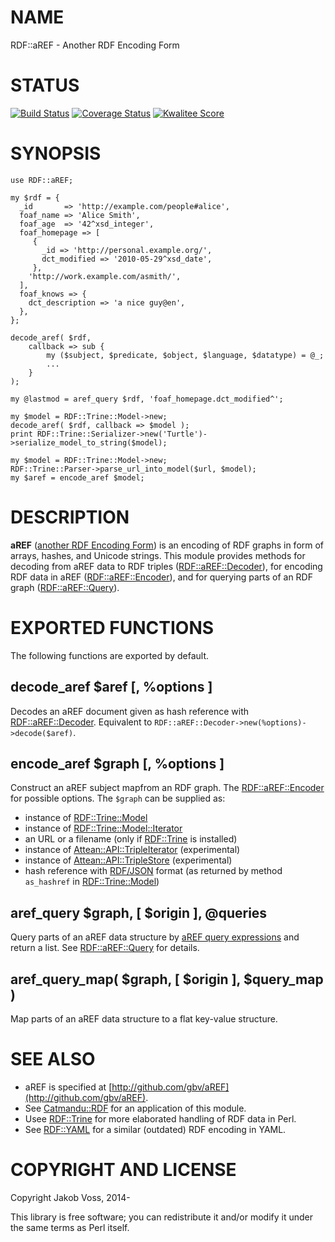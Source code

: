 # NAME

RDF::aREF - Another RDF Encoding Form

# STATUS

[![Build Status](https://travis-ci.org/nichtich/RDF-aREF.png)](https://travis-ci.org/nichtich/RDF-aREF)
[![Coverage Status](https://coveralls.io/repos/nichtich/RDF-aREF/badge.png)](https://coveralls.io/r/nichtich/RDF-aREF)
[![Kwalitee Score](http://cpants.cpanauthors.org/dist/RDF-aREF.png)](http://cpants.cpanauthors.org/dist/RDF-aREF)

# SYNOPSIS

    use RDF::aREF;

    my $rdf = {
      _id       => 'http://example.com/people#alice',
      foaf_name => 'Alice Smith',
      foaf_age  => '42^xsd_integer',
      foaf_homepage => [
         { 
           _id => 'http://personal.example.org/',
           dct_modified => '2010-05-29^xsd_date',
         },
        'http://work.example.com/asmith/',
      ],
      foaf_knows => {
        dct_description => 'a nice guy@en',
      },
    };

    decode_aref( $rdf,
        callback => sub {
            my ($subject, $predicate, $object, $language, $datatype) = @_;
            ...
        }
    );
    
    my @lastmod = aref_query $rdf, 'foaf_homepage.dct_modified^';

    my $model = RDF::Trine::Model->new;
    decode_aref( $rdf, callback => $model );
    print RDF::Trine::Serializer->new('Turtle')->serialize_model_to_string($model);

    my $model = RDF::Trine::Model->new;
    RDF::Trine::Parser->parse_url_into_model($url, $model);
    my $aref = encode_aref $model;

# DESCRIPTION

**aREF** ([another RDF Encoding Form](http://gbv.github.io/aREF/)) is an
encoding of RDF graphs in form of arrays, hashes, and Unicode strings. This
module provides methods for decoding from aREF data to RDF triples
([RDF::aREF::Decoder](https://metacpan.org/pod/RDF::aREF::Decoder)), for encoding RDF data in aREF ([RDF::aREF::Encoder](https://metacpan.org/pod/RDF::aREF::Encoder)),
and for querying parts of an RDF graph ([RDF::aREF::Query](https://metacpan.org/pod/RDF::aREF::Query)).

# EXPORTED FUNCTIONS

The following functions are exported by default.

## decode\_aref $aref \[, %options \]

Decodes an aREF document given as hash reference with [RDF::aREF::Decoder](https://metacpan.org/pod/RDF::aREF::Decoder).
Equivalent to `RDF::aREF::Decoder->new(%options)->decode($aref)`.

## encode\_aref $graph \[, %options \]

Construct an aREF subject mapfrom an RDF graph. The [RDF::aREF::Encoder](https://metacpan.org/pod/RDF::aREF::Encoder) for
possible options. The `$graph` can be supplied as:

- instance of [RDF::Trine::Model](https://metacpan.org/pod/RDF::Trine::Model)
- instance of [RDF::Trine::Model::Iterator](https://metacpan.org/pod/RDF::Trine::Model::Iterator)
- an URL or a filename (only if [RDF::Trine](https://metacpan.org/pod/RDF::Trine) is installed)
- instance of [Attean::API::TripleIterator](https://metacpan.org/pod/Attean::API::TripleIterator) (experimental)
- instance of [Attean::API::TripleStore](https://metacpan.org/pod/Attean::API::TripleStore) (experimental)
- hash reference with [RDF/JSON](http://www.w3.org/TR/rdf-json/) format (as
returned by method `as_hashref` in [RDF::Trine::Model](https://metacpan.org/pod/RDF::Trine::Model))

## aref\_query $graph, \[ $origin \], @queries

Query parts of an aREF data structure by [aREF query
expressions](http://gbv.github.io/aREF/aREF.html#aref-query) and return a list.
See [RDF::aREF::Query](https://metacpan.org/pod/RDF::aREF::Query) for details.

## aref\_query\_map( $graph, \[ $origin \], $query\_map )

Map parts of an aREF data structure to a flat key-value structure.

# SEE ALSO

- aREF is specified at [http://github.com/gbv/aREF](http://github.com/gbv/aREF).
- See [Catmandu::RDF](https://metacpan.org/pod/Catmandu::RDF) for an application of this module.
- Usee [RDF::Trine](https://metacpan.org/pod/RDF::Trine) for more elaborated handling of RDF data in Perl.
- See [RDF::YAML](https://metacpan.org/pod/RDF::YAML) for a similar (outdated) RDF encoding in YAML.

# COPYRIGHT AND LICENSE

Copyright Jakob Voss, 2014-

This library is free software; you can redistribute it and/or modify it under
the same terms as Perl itself.

